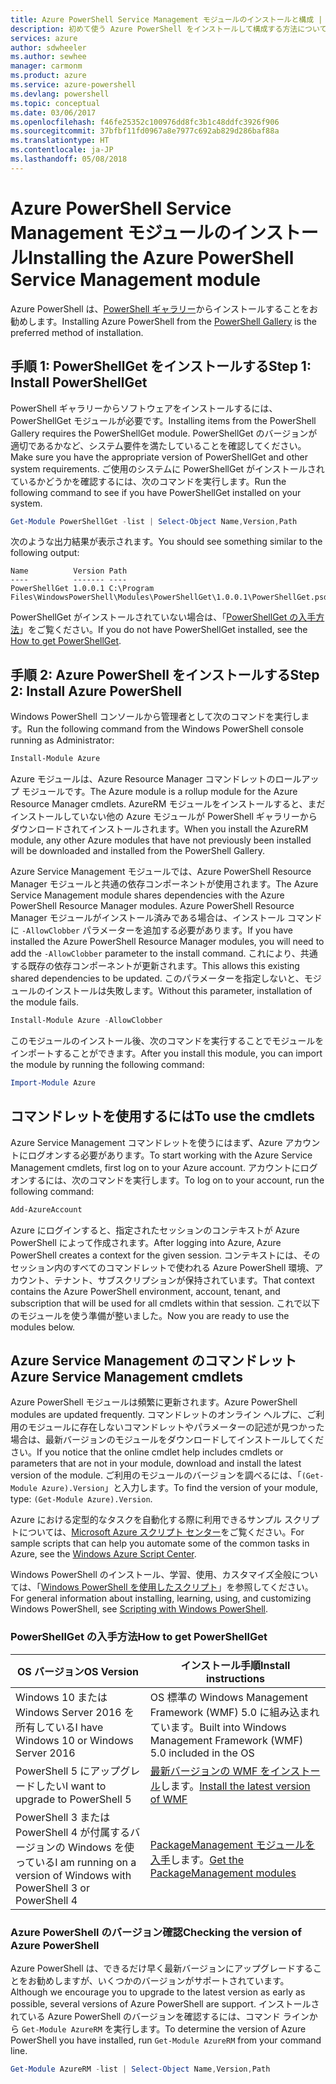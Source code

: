 ```yaml
---
title: Azure PowerShell Service Management モジュールのインストールと構成 | Microsoft Docs
description: 初めて使う Azure PowerShell をインストールして構成する方法について説明します。
services: azure
author: sdwheeler
ms.author: sewhee
manager: carmonm
ms.product: azure
ms.service: azure-powershell
ms.devlang: powershell
ms.topic: conceptual
ms.date: 03/06/2017
ms.openlocfilehash: f46fe25352c100976dd8fc3b1c48ddfc3926f906
ms.sourcegitcommit: 37bfbf11fd0967a8e7977c692ab829d286baf88a
ms.translationtype: HT
ms.contentlocale: ja-JP
ms.lasthandoff: 05/08/2018
---
```

# <a name="installing-the-azure-powershell-service-management-module"></a><span data-ttu-id="52106-103">Azure PowerShell Service Management モジュールのインストール</span><span class="sxs-lookup"><span data-stu-id="52106-103">Installing the Azure PowerShell Service Management module</span></span>

<span data-ttu-id="52106-104">Azure PowerShell は、[PowerShell ギャラリー](https://www.powershellgallery.com/)からインストールすることをお勧めします。</span><span class="sxs-lookup"><span data-stu-id="52106-104">Installing Azure PowerShell from the [PowerShell Gallery](https://www.powershellgallery.com/) is the preferred method of installation.</span></span>

## <a name="step-1-install-powershellget"></a><span data-ttu-id="52106-105">手順 1: PowerShellGet をインストールする</span><span class="sxs-lookup"><span data-stu-id="52106-105">Step 1: Install PowerShellGet</span></span>

<span data-ttu-id="52106-106">PowerShell ギャラリーからソフトウェアをインストールするには、PowerShellGet モジュールが必要です。</span><span class="sxs-lookup"><span data-stu-id="52106-106">Installing items from the PowerShell Gallery requires the PowerShellGet module.</span></span> <span data-ttu-id="52106-107">PowerShellGet のバージョンが適切であるかなど、システム要件を満たしていることを確認してください。</span><span class="sxs-lookup"><span data-stu-id="52106-107">Make sure you have the appropriate version of PowerShellGet and other system requirements.</span></span> <span data-ttu-id="52106-108">ご使用のシステムに PowerShellGet がインストールされているかどうかを確認するには、次のコマンドを実行します。</span><span class="sxs-lookup"><span data-stu-id="52106-108">Run the following command to see if you have PowerShellGet installed on your system.</span></span>

```powershell
Get-Module PowerShellGet -list | Select-Object Name,Version,Path
```

<span data-ttu-id="52106-109">次のような出力結果が表示されます。</span><span class="sxs-lookup"><span data-stu-id="52106-109">You should see something similar to the following output:</span></span>

```
Name          Version Path
----          ------- ----
PowerShellGet 1.0.0.1 C:\Program Files\WindowsPowerShell\Modules\PowerShellGet\1.0.0.1\PowerShellGet.psd1
```

<span data-ttu-id="52106-110">PowerShellGet がインストールされていない場合は、「[PowerShellGet の入手方法](#how-to-get-powershellget)」をご覧ください。</span><span class="sxs-lookup"><span data-stu-id="52106-110">If you do not have PowerShellGet installed, see the [How to get PowerShellGet](#how-to-get-powershellget).</span></span>

## <a name="step-2-install-azure-powershell"></a><span data-ttu-id="52106-111">手順 2: Azure PowerShell をインストールする</span><span class="sxs-lookup"><span data-stu-id="52106-111">Step 2: Install Azure PowerShell</span></span>

<span data-ttu-id="52106-112">Windows PowerShell コンソールから管理者として次のコマンドを実行します。</span><span class="sxs-lookup"><span data-stu-id="52106-112">Run the following command from the Windows PowerShell console running as Administrator:</span></span>

```powershell
Install-Module Azure
```

<span data-ttu-id="52106-113">Azure モジュールは、Azure Resource Manager コマンドレットのロールアップ モジュールです。</span><span class="sxs-lookup"><span data-stu-id="52106-113">The Azure module is a rollup module for the Azure Resource Manager cmdlets.</span></span> <span data-ttu-id="52106-114">AzureRM モジュールをインストールすると、まだインストールしていない他の Azure モジュールが PowerShell ギャラリーからダウンロードされてインストールされます。</span><span class="sxs-lookup"><span data-stu-id="52106-114">When you install the AzureRM module, any other Azure modules that have not previously been installed will be downloaded and installed from the PowerShell Gallery.</span></span>

<span data-ttu-id="52106-115">Azure Service Management モジュールでは、Azure PowerShell Resource Manager モジュールと共通の依存コンポーネントが使用されます。</span><span class="sxs-lookup"><span data-stu-id="52106-115">The Azure Service Management module shares dependencies with the Azure PowerShell Resource Manager modules.</span></span> <span data-ttu-id="52106-116">Azure PowerShell Resource Manager モジュールがインストール済みである場合は、インストール コマンドに `-AllowClobber` パラメーターを追加する必要があります。</span><span class="sxs-lookup"><span data-stu-id="52106-116">If you have installed the Azure PowerShell Resource Manager modules, you will need to add the `-AllowClobber` parameter to the install command.</span></span> <span data-ttu-id="52106-117">これにより、共通する既存の依存コンポーネントが更新されます。</span><span class="sxs-lookup"><span data-stu-id="52106-117">This allows this existing shared dependencies to be updated.</span></span> <span data-ttu-id="52106-118">このパラメーターを指定しないと、モジュールのインストールは失敗します。</span><span class="sxs-lookup"><span data-stu-id="52106-118">Without this parameter, installation of the module fails.</span></span>

```powershell
Install-Module Azure -AllowClobber
```

<span data-ttu-id="52106-119">このモジュールのインストール後、次のコマンドを実行することでモジュールをインポートすることができます。</span><span class="sxs-lookup"><span data-stu-id="52106-119">After you install this module, you can import the module by running the following command:</span></span>

```powershell
Import-Module Azure
```

## <a name="to-use-the-cmdlets"></a><span data-ttu-id="52106-120">コマンドレットを使用するには</span><span class="sxs-lookup"><span data-stu-id="52106-120">To use the cmdlets</span></span>

<span data-ttu-id="52106-121">Azure Service Management コマンドレットを使うにはまず、Azure アカウントにログオンする必要があります。</span><span class="sxs-lookup"><span data-stu-id="52106-121">To start working with the Azure Service Management cmdlets, first log on to your Azure account.</span></span> <span data-ttu-id="52106-122">アカウントにログオンするには、次のコマンドを実行します。</span><span class="sxs-lookup"><span data-stu-id="52106-122">To log on to your account, run the following command:</span></span>

```powershell
Add-AzureAccount
```

<span data-ttu-id="52106-123">Azure にログインすると、指定されたセッションのコンテキストが Azure PowerShell によって作成されます。</span><span class="sxs-lookup"><span data-stu-id="52106-123">After logging into Azure, Azure PowerShell creates a context for the given session.</span></span> <span data-ttu-id="52106-124">コンテキストには、そのセッション内のすべてのコマンドレットで使われる Azure PowerShell 環境、アカウント、テナント、サブスクリプションが保持されています。</span><span class="sxs-lookup"><span data-stu-id="52106-124">That context contains the Azure PowerShell environment, account, tenant, and subscription that will be used for all cmdlets within that session.</span></span> <span data-ttu-id="52106-125">これで以下のモジュールを使う準備が整いました。</span><span class="sxs-lookup"><span data-stu-id="52106-125">Now you are ready to use the modules below.</span></span>

## <a name="azure-service-management-cmdlets"></a><span data-ttu-id="52106-126">Azure Service Management のコマンドレット</span><span class="sxs-lookup"><span data-stu-id="52106-126">Azure Service Management cmdlets</span></span>

<span data-ttu-id="52106-127">Azure PowerShell モジュールは頻繁に更新されます。</span><span class="sxs-lookup"><span data-stu-id="52106-127">Azure PowerShell modules are updated frequently.</span></span> <span data-ttu-id="52106-128">コマンドレットのオンライン ヘルプに、ご利用のモジュールに存在しないコマンドレットやパラメーターの記述が見つかった場合は、最新バージョンのモジュールをダウンロードしてインストールしてください。</span><span class="sxs-lookup"><span data-stu-id="52106-128">If you notice that the online cmdlet help includes cmdlets or parameters that are not in your module, download and install the latest version of the module.</span></span> <span data-ttu-id="52106-129">ご利用のモジュールのバージョンを調べるには、「`(Get-Module Azure).Version`」と入力します。</span><span class="sxs-lookup"><span data-stu-id="52106-129">To find the version of your module, type: `(Get-Module Azure).Version`.</span></span>

<span data-ttu-id="52106-130">Azure における定型的なタスクを自動化する際に利用できるサンプル スクリプトについては、[Microsoft Azure スクリプト センター](http://www.windowsazure.com/documentation/scripts/)をご覧ください。</span><span class="sxs-lookup"><span data-stu-id="52106-130">For sample scripts that can help you automate some of the common tasks in Azure, see the [Windows Azure Script Center](http://www.windowsazure.com/documentation/scripts/).</span></span>

<span data-ttu-id="52106-131">Windows PowerShell のインストール、学習、使用、カスタマイズ全般については、「[Windows PowerShell を使用したスクリプト](http://go.microsoft.com/fwlink/p/?linkid=320210)」を参照してください。</span><span class="sxs-lookup"><span data-stu-id="52106-131">For general information about installing, learning, using, and customizing Windows PowerShell, see [Scripting with Windows PowerShell](http://go.microsoft.com/fwlink/p/?linkid=320210).</span></span>

### <a name="how-to-get-powershellget"></a><span data-ttu-id="52106-132">PowerShellGet の入手方法</span><span class="sxs-lookup"><span data-stu-id="52106-132">How to get PowerShellGet</span></span>

|<span data-ttu-id="52106-133">OS バージョン</span><span class="sxs-lookup"><span data-stu-id="52106-133">OS Version</span></span>|<span data-ttu-id="52106-134">インストール手順</span><span class="sxs-lookup"><span data-stu-id="52106-134">Install instructions</span></span>|
|---|---|
|<span data-ttu-id="52106-135">Windows 10 または Windows Server 2016 を所有している</span><span class="sxs-lookup"><span data-stu-id="52106-135">I have Windows 10 or Windows Server 2016</span></span>|<span data-ttu-id="52106-136">OS 標準の Windows Management Framework (WMF) 5.0 に組み込まれています。</span><span class="sxs-lookup"><span data-stu-id="52106-136">Built into Windows Management Framework (WMF) 5.0 included in the OS</span></span>|
|<span data-ttu-id="52106-137">PowerShell 5 にアップグレードしたい</span><span class="sxs-lookup"><span data-stu-id="52106-137">I want to upgrade to PowerShell 5</span></span>|<span data-ttu-id="52106-138">[最新バージョンの WMF をインストール](https://www.microsoft.com/en-us/download/details.aspx?id=54616)します。</span><span class="sxs-lookup"><span data-stu-id="52106-138">[Install the latest version of WMF](https://www.microsoft.com/en-us/download/details.aspx?id=54616)</span></span>|
|<span data-ttu-id="52106-139">PowerShell 3 または PowerShell 4 が付属するバージョンの Windows を使っている</span><span class="sxs-lookup"><span data-stu-id="52106-139">I am running on a version of Windows with PowerShell 3 or PowerShell 4</span></span>|<span data-ttu-id="52106-140">[PackageManagement モジュールを入手](http://go.microsoft.com/fwlink/?LinkID=746217)します。</span><span class="sxs-lookup"><span data-stu-id="52106-140">[Get the PackageManagement modules](http://go.microsoft.com/fwlink/?LinkID=746217)</span></span>|

<a id="helpmechoose"></a>
### <a name="checking-the-version-of-azure-powershell"></a><span data-ttu-id="52106-141">Azure PowerShell のバージョン確認</span><span class="sxs-lookup"><span data-stu-id="52106-141">Checking the version of Azure PowerShell</span></span>

<span data-ttu-id="52106-142">Azure PowerShell は、できるだけ早く最新バージョンにアップグレードすることをお勧めしますが、いくつかのバージョンがサポートされています。</span><span class="sxs-lookup"><span data-stu-id="52106-142">Although we encourage you to upgrade to the latest version as early as possible, several versions of Azure PowerShell are support.</span></span> <span data-ttu-id="52106-143">インストールされている Azure PowerShell のバージョンを確認するには、コマンド ラインから `Get-Module AzureRM` を実行します。</span><span class="sxs-lookup"><span data-stu-id="52106-143">To determine the version of Azure PowerShell you have installed, run `Get-Module AzureRM` from your command line.</span></span>

```powershell
Get-Module AzureRM -list | Select-Object Name,Version,Path
```
